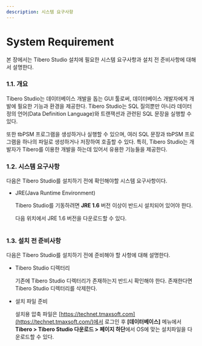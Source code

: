 ```yaml
---
description: 시스템 요구사항
---
```


# System Requirement

본 장에서는 Tibero Studio 설치에 필요한 시스템 요구사항과 설치 전 준비사항에 대해서 설명한다.

### 1.1. 개요 <a href="#d5e179" id="d5e179"></a>

Tibero Studio는 데이터베이스 개발을 돕는 GUI 툴로써, 데이터베이스 개발자에게 개발에 필요한 기능과 환경을 제공한다. Tibero Studio는 SQL 질의뿐만 아니라 데이터 정의 언어(Data Definition Language)와 트랜잭션과 관련된 SQL 문장을 실행할 수 있다.

또한 tbPSM 프로그램을 생성하거나 실행할 수 있으며, 여러 SQL 문장과 tbPSM 프로그램을 하나의 파일로 생성하거나 저장하여 호출할 수 있다. 특히, Tibero Studio는 개발자가 Tibero를 이용한 개발을 하는데 있어서 유용한 기능들을 제공한다.

### 1.2. 시스템 요구사항 <a href="#d5e183" id="d5e183"></a>

다음은 Tibero Studio를 설치하기 전에 확인해야할 시스템 요구사항이다.

*   JRE(Java Runtime Environment)

    Tibero Studio를 기동하려면 **JRE 1.6** 버전 이상이 반드시 설치되어 있어야 한다.

    다음 위치에서 JRE 1.6 버전을 다운로드할 수 있다.

    ```
    ```

### 1.3. 설치 전 준비사항 <a href="#sect_preparation_install" id="sect_preparation_install"></a>

다음은 Tibero Studio를 설치하기 전에 준비해야 할 사항에 대해 설명한다.

*   Tibero Studio 디렉터리

    기존에 Tibero Studio 디렉터리가 존재하는지 반드시 확인해야 한다. 존재한다면 Tibero Studio 디렉터리를 삭제한다.
*   설치 파일 준비

    설치용 압축 파일은 [https://technet.tmaxsoft.com](https://technet.tmaxsoft.com/)에서 로그인 후 **\[데이터베이스]** 메뉴에서 **Tibero > Tibero Studio 다운로드 > 페이지 하단**에서 OS에 맞는 설치파일을 다운로드할 수 있다.
